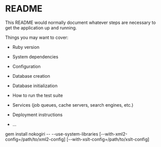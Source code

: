 # README

This README would normally document whatever steps are necessary to get the
application up and running.

Things you may want to cover:

* Ruby version

* System dependencies

* Configuration

* Database creation

* Database initialization

* How to run the test suite

* Services (job queues, cache servers, search engines, etc.)

* Deployment instructions

* ...

gem install nokogiri -- --use-system-libraries 
[--with-xml2-config=/path/to/xml2-config]
        [--with-xslt-config=/path/to/xslt-config]